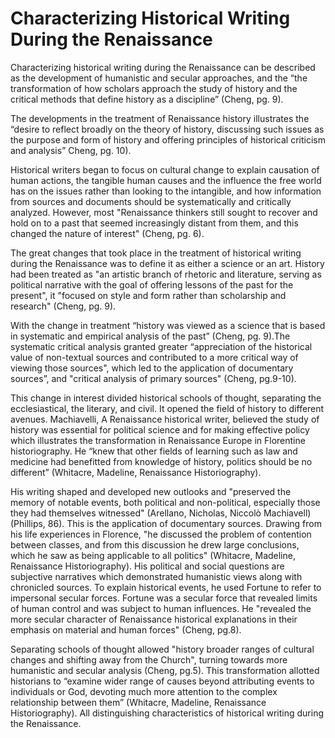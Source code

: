 # Characterizing Historical Writing During the Renaissance  

Characterizing historical writing during the Renaissance can be described as the development of humanistic and secular approaches, and the “the transformation of how scholars approach the study of history and the critical methods that define history as a discipline” (Cheng, pg. 9).   

The developments in the treatment of Renaissance history illustrates the “desire to reflect broadly on the theory of history, discussing such issues as the purpose and form of history and offering principles of historical criticism and analysis” Cheng, pg. 10).  

Historical writers began to focus on cultural change to explain causation of human actions, the tangible human causes and the influence the free world has on the issues rather than looking to the intangible, and how information from sources and documents should be systematically and critically analyzed. However, most "Renaissance thinkers still sought to recover and hold on to a past that seemed increasingly distant from them, and this changed the nature of interest" (Cheng, pg. 6).    

The great changes that took place in the treatment of historical writing during the Renaissance was to define it as either a science or an art. History had been treated as "an artistic branch of rhetoric and literature, serving as political narrative with the goal of offering lessons of the past for the present", it "focused on style and form rather than scholarship and research" (Cheng, pg. 9).  

With the change in treatment “history was viewed as a science that is based in systematic and empirical analysis of the past” (Cheng, pg. 9).The systematic critical analysis granted greater “appreciation of the historical value of non-textual sources and contributed to a more critical way of viewing those sources", which led to the application of documentary sources”, and "critical analysis of primary sources" (Cheng, pg.9-10).   

This change in interest divided historical schools of thought, separating the ecclesiastical, the literary, and civil. It opened the field of history to different avenues. Machiavelli, A Renaissance historical writer, believed the study of history was essential for political science and for making effective policy which illustrates the transformation in Renaissance Europe in Florentine historiography. He “knew that other fields of learning such as law and medicine had benefitted from knowledge of history, politics should be no different” (Whitacre, Madeline, Renaissance Historiography).  

His writing shaped and developed new outlooks and "preserved the memory of notable events, both political and non-political, especially those they had themselves witnessed" (Arellano, Nicholas, Niccolò Machiavell)(Phillips, 86). This is the application of documentary sources. Drawing from his life experiences in Florence, "he discussed the problem of contention between classes, and from this discussion he drew large conclusions, which he saw as being applicable to all politics" (Whitacre, Madeline, Renaissance Historiography). His political and social questions are subjective narratives which demonstrated humanistic views along with chronicled sources. To explain historical events, he used Fortune to refer to impersonal secular forces. Fortune was a secular force that revealed limits of human control and was subject to human influences. He "revealed the more secular character of Renaissance historical explanations in their emphasis on material and human forces" (Cheng, pg.8). 

Separating schools of thought allowed "history broader ranges of cultural changes and shifting away from the Church", turning towards more humanistic and secular analysis (Cheng, pg.5). This transformation allotted historians to “examine wider range of causes beyond attributing events to individuals or God, devoting much more attention to the complex relationship between them” (Whitacre, Madeline, Renaissance Historiography). All distinguishing characteristics of historical writing during the Renaissance. 
